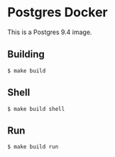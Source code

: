 # Postgres Docker

This is a Postgres 9.4 image.

## Building

    $ make build

## Shell

    $ make build shell

## Run

    $ make build run

